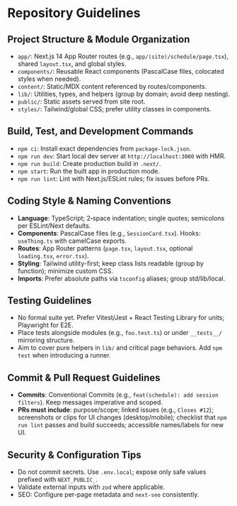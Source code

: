 # Repository Guidelines

## Project Structure & Module Organization
- `app/`: Next.js 14 App Router routes (e.g., `app/(site)/schedule/page.tsx`), shared `layout.tsx`, and global styles.
- `components/`: Reusable React components (PascalCase files, colocated styles when needed).
- `content/`: Static/MDX content referenced by routes/components.
- `lib/`: Utilities, types, and helpers (group by domain; avoid deep nesting).
- `public/`: Static assets served from site root.
- `styles/`: Tailwind/global CSS; prefer utility classes in components.

## Build, Test, and Development Commands
- `npm ci`: Install exact dependencies from `package-lock.json`.
- `npm run dev`: Start local dev server at `http://localhost:3000` with HMR.
- `npm run build`: Create production build in `.next/`.
- `npm start`: Run the built app in production mode.
- `npm run lint`: Lint with Next.js/ESLint rules; fix issues before PRs.

## Coding Style & Naming Conventions
- **Language**: TypeScript; 2‑space indentation; single quotes; semicolons per ESLint/Next defaults.
- **Components**: PascalCase files (e.g., `SessionCard.tsx`). Hooks: `useThing.ts` with camelCase exports.
- **Routes**: App Router patterns (`page.tsx`, `layout.tsx`, optional `loading.tsx`, `error.tsx`).
- **Styling**: Tailwind utility-first; keep class lists readable (group by function); minimize custom CSS.
- **Imports**: Prefer absolute paths via `tsconfig` aliases; group std/lib/local.

## Testing Guidelines
- No formal suite yet. Prefer Vitest/Jest + React Testing Library for units; Playwright for E2E.
- Place tests alongside modules (e.g., `foo.test.ts`) or under `__tests__/` mirroring structure.
- Aim to cover pure helpers in `lib/` and critical page behaviors. Add `npm test` when introducing a runner.

## Commit & Pull Request Guidelines
- **Commits**: Conventional Commits (e.g., `feat(schedule): add session filters`). Keep messages imperative and scoped.
- **PRs must include**: purpose/scope; linked issues (e.g., `Closes #12`); screenshots or clips for UI changes (desktop/mobile); checklist that `npm run lint` passes and build succeeds; accessible names/labels for new UI.

## Security & Configuration Tips
- Do not commit secrets. Use `.env.local`; expose only safe values prefixed with `NEXT_PUBLIC_`.
- Validate external inputs with `zod` where applicable.
- SEO: Configure per-page metadata and `next-seo` consistently.
